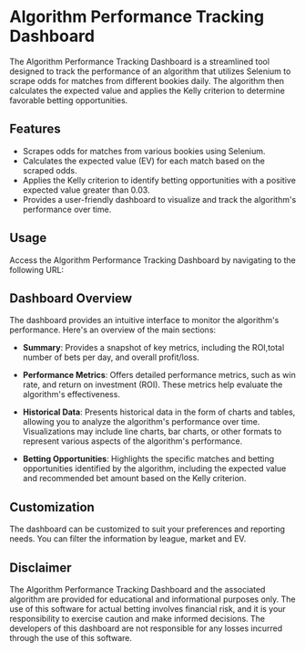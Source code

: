 # Algorithm Performance Tracking Dashboard

The Algorithm Performance Tracking Dashboard is a streamlined tool designed to track the performance of an algorithm that utilizes Selenium to scrape odds for matches from different bookies daily. The algorithm then calculates the expected value and applies the Kelly criterion to determine favorable betting opportunities.

## Features

- Scrapes odds for matches from various bookies using Selenium.
- Calculates the expected value (EV) for each match based on the scraped odds.
- Applies the Kelly criterion to identify betting opportunities with a positive expected value greater than 0.03.
- Provides a user-friendly dashboard to visualize and track the algorithm's performance over time.

## Usage

Access the Algorithm Performance Tracking Dashboard by navigating to the following URL:


## Dashboard Overview

The dashboard provides an intuitive interface to monitor the algorithm's performance. Here's an overview of the main sections:

- **Summary**: Provides a snapshot of key metrics, including the ROI,total number of bets per day, and overall profit/loss.

- **Performance Metrics**: Offers detailed performance metrics, such as win rate, and return on investment (ROI). These metrics help evaluate the algorithm's effectiveness.

- **Historical Data**: Presents historical data in the form of charts and tables, allowing you to analyze the algorithm's performance over time. Visualizations may include line charts, bar charts, or other formats to represent various aspects of the algorithm's performance.

- **Betting Opportunities**: Highlights the specific matches and betting opportunities identified by the algorithm, including the expected value and recommended bet amount based on the Kelly criterion.

## Customization

The dashboard can be customized to suit your preferences and reporting needs. You can filter the information by league, market and EV.


## Disclaimer

The Algorithm Performance Tracking Dashboard and the associated algorithm are provided for educational and informational purposes only. The use of this software for actual betting involves financial risk, and it is your responsibility to exercise caution and make informed decisions. The developers of this dashboard are not responsible for any losses incurred through the use of this software.
